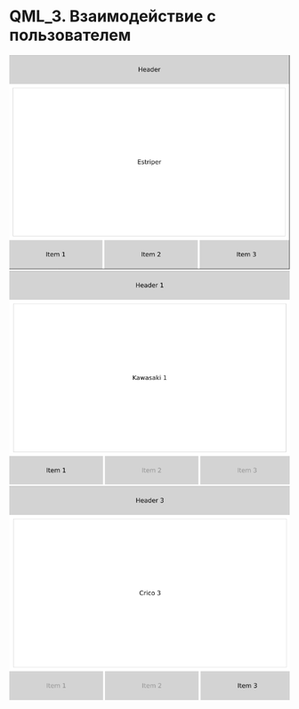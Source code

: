 # QML_3. Взаимодействие с пользователем

![image](img/1.png) 
![image](img/2.png)
![image](img/3.png)